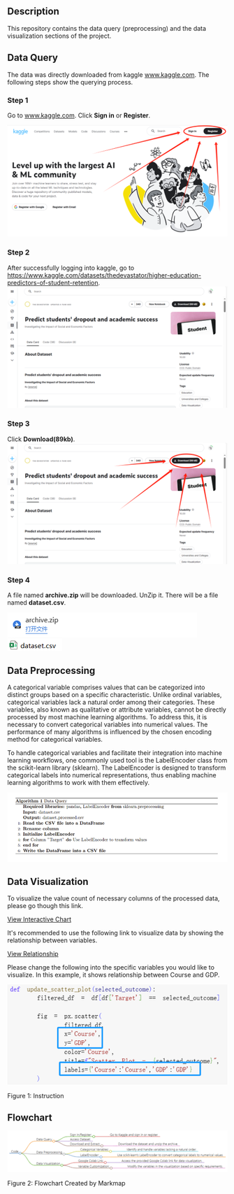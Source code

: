 ## Description

This repository contains the data query (preprocessing) and the data visualization sections of the project.

## Data Query

The data was directly downloaded from kaggle www.kaggle.com. The following steps show the querying process.

### Step 1

Go to www.kaggle.com. Click **Sign in** or **Register**.

<img src="Step1.png" alt="Step1">

### Step 2

After successfully logging into kaggle, go to https://www.kaggle.com/datasets/thedevastator/higher-education-predictors-of-student-retention.
<img src="Step2.png" alt="Step2">

### Step 3

Click **Download(89kb)**.
<img src="Step3.png" alt="Step3">

### Step 4

A file named **archive.zip** will be downloaded. UnZip it. There will be a file named **dataset.csv**.

<img src="Step4-1.png" alt="Step4-1">

<img src="Step4-2.png" alt="Step4-2">

## Data Preprocessing

A categorical variable comprises values that can be categorized into distinct groups based on a specific characteristic. Unlike ordinal variables, categorical variables lack a natural order among their categories. These variables, also known as qualitative or attribute variables, cannot be directly processed by most machine learning algorithms. To address this, it is necessary to convert categorical variables into numerical values. The performance of many algorithms is influenced by the chosen encoding method for categorical variables.

To handle categorical variables and facilitate their integration into machine learning workflows, one commonly used tool is the LabelEncoder class from the scikit-learn library (sklearn). The LabelEncoder is designed to transform categorical labels into numerical representations, thus enabling machine learning algorithms to work with them effectively.

<img src="Pseudocode.png" alt="Pseudocode">

## Data Visualization

To visualize the value count of necessary columns of the processed data, please go though this link. 

[View Interactive Chart](./columns.html)

It's recommended to use the following link to visualize data by showing the relationship between variables.

[View Relationship](https://colab.research.google.com/drive/1sOyhy07Wqr4DO9uS9iq0C0q5Q9HYoWwU?usp=sharing)

Please change the following into the specific variables you would like to visualize. In this example, it shows relationship between Course and GDP.

<img src="Instruction.png" alt="Instruction">

Figure 1: Instruction

## Flowchart

<img src="Flowchart_Code.png" alt="Flowchart">

Figure 2: Flowchart Created by Markmap
